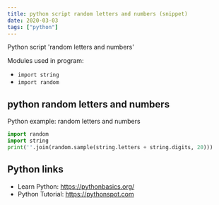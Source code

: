 ```yaml
---
title: python script random letters and numbers (snippet)
date: 2020-03-03
tags: ["python"]
---
```

Python script 'random letters and numbers'


Modules used in program: 
* `import string`
* `import random`

## python random letters and numbers

Python example: random letters and numbers

```python
import random
import string
print(''.join(random.sample(string.letters + string.digits, 20)))


```

## Python links

- Learn Python: https://pythonbasics.org/
- Python Tutorial: https://pythonspot.com
